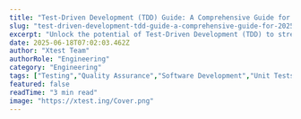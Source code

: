 ```yaml
---
title: "Test-Driven Development (TDD) Guide: A Comprehensive Guide for 2025"
slug: "test-driven-development-tdd-guide-a-comprehensive-guide-for-2025"
excerpt: "Unlock the potential of Test-Driven Development (TDD) to streamline your coding process and improve software quality. This comprehensive guide demystifies TDD, showing how it can reduce bugs, enhance code clarity, and foster team collaboration. Dont miss out on the key to efficient and effective programming!"
date: 2025-06-18T07:02:03.462Z
author: "Xtest Team"
authorRole: "Engineering"
category: "Engineering"
tags: ["Testing","Quality Assurance","Software Development","Unit Tests","TDD"]
featured: false
readTime: "3 min read"
image: "https://xtest.ing/Cover.png"
---
```


